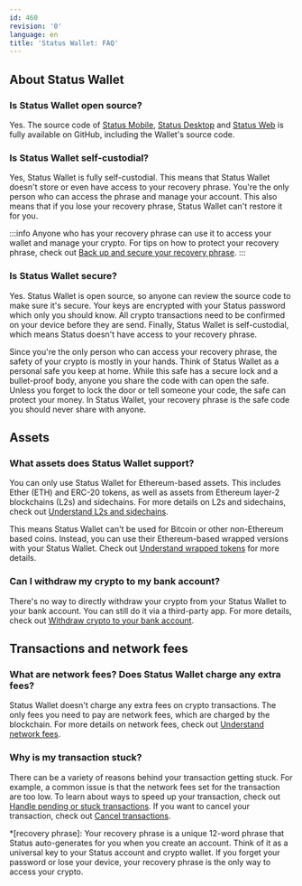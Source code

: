 ```yaml
---
id: 460
revision: '0'
language: en
title: 'Status Wallet: FAQ'
---
```


## About Status Wallet

### Is Status Wallet open source?

Yes. The source code of [Status Mobile](https://github.com/status-im/status-mobile), [Status Desktop](https://github.com/status-im/status-desktop) and [Status Web](https://github.com/status-im/status-web) is fully available on GitHub, including the Wallet's source code.

### Is Status Wallet self-custodial?

Yes, Status Wallet is fully self-custodial. This means that Status Wallet doesn't store or even have access to your recovery phrase. You're the only person who can access the phrase and manage your account. This also means that if you lose your recovery phrase, Status Wallet can't restore it for you.

:::info
Anyone who has your recovery phrase can use it to access your wallet and manage your crypto. For tips on how to protect your recovery phrase, check out [Back up and secure your recovery phrase](../your-profile-and-preferences/back-up-and-secure-your-recovery-phrase.md).
:::

### Is Status Wallet secure?

Yes. Status Wallet is open source, so anyone can review the source code to make sure it's secure. Your keys are encrypted with your Status password which only you should know. All crypto transactions need to be confirmed on your device before they are send. Finally, Status Wallet is self-custodial, which means Status doesn't have access to your recovery phrase.

Since you're the only person who can access your recovery phrase, the safety of your crypto is mostly in your hands. Think of Status Wallet as a personal safe you keep at home. While this safe has a secure lock and a bullet-proof body, anyone you share the code with can open the safe. Unless you forget to lock the door or tell someone your code, the safe can protect your money. In Status Wallet, your recovery phrase is the safe code you should never share with anyone.

## Assets

### What assets does Status Wallet support?

You can only use Status Wallet for Ethereum-based assets. This includes Ether (ETH) and ERC-20 tokens, as well as assets from Ethereum layer-2 blockchains (L2s) and sidechains. For more details on L2s and sidechains, check out [Understand L2s and sidechains](./understand-l2s-and-sidechains.md).

This means Status Wallet can't be used for Bitcoin or other non-Ethereum based coins. Instead, you can use their Ethereum-based wrapped versions with your Status Wallet. Check out [Understand wrapped tokens](./understand-wrapped-tokens.md) for more details.

### Can I withdraw my crypto to my bank account?

There's no way to directly withdraw your crypto from your Status Wallet to your bank account. You can still do it via a third-party app. For more details, check out [Withdraw crypto to your bank account](./withdraw-crypto-to-your-bank-account.md).

## Transactions and network fees

### What are network fees? Does Status Wallet charge any extra fees?

Status Wallet doesn't charge any extra fees on crypto transactions. The only fees you need to pay are network fees, which are charged by the blockchain. For more details on network fees, check out [Understand network fees](./understand-network-fees.md).

### Why is my transaction stuck?

There can be a variety of reasons behind your transaction getting stuck. For example, a common issue is that the network fees set for the transaction are too low. To learn about ways to speed up your transaction, check out [Handle pending or stuck transactions](./handle-pending-or-stuck-transactions.md). If you want to cancel your transaction, check out [Cancel transactions](./cancel-transactions.md).

\*[recovery phrase]: Your recovery phrase is a unique 12-word phrase that Status auto-generates for you when you create an account. Think of it as a universal key to your Status account and crypto wallet. If you forget your password or lose your device, your recovery phrase is the only way to access your crypto.
